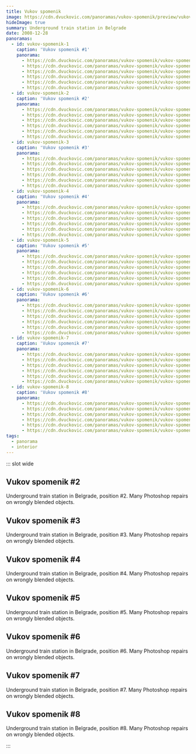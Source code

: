 ```yaml
---
title: Vukov spomenik
image: https://cdn.dvuckovic.com/panoramas/vukov-spomenik/preview/vukov-spomenik-1.jpg
hideImage: true
summary: Underground train station in Belgrade
date: 2008-12-28
panoramas:
  - id: vukov-spomenik-1
    caption: 'Vukov spomenik #1'
    panorama:
      - https://cdn.dvuckovic.com/panoramas/vukov-spomenik/vukov-spomenik-1_0.jpg
      - https://cdn.dvuckovic.com/panoramas/vukov-spomenik/vukov-spomenik-1_1.jpg
      - https://cdn.dvuckovic.com/panoramas/vukov-spomenik/vukov-spomenik-1_2.jpg
      - https://cdn.dvuckovic.com/panoramas/vukov-spomenik/vukov-spomenik-1_3.jpg
      - https://cdn.dvuckovic.com/panoramas/vukov-spomenik/vukov-spomenik-1_4.jpg
      - https://cdn.dvuckovic.com/panoramas/vukov-spomenik/vukov-spomenik-1_5.jpg
  - id: vukov-spomenik-2
    caption: 'Vukov spomenik #2'
    panorama:
      - https://cdn.dvuckovic.com/panoramas/vukov-spomenik/vukov-spomenik-2_0.jpg
      - https://cdn.dvuckovic.com/panoramas/vukov-spomenik/vukov-spomenik-2_1.jpg
      - https://cdn.dvuckovic.com/panoramas/vukov-spomenik/vukov-spomenik-2_2.jpg
      - https://cdn.dvuckovic.com/panoramas/vukov-spomenik/vukov-spomenik-2_3.jpg
      - https://cdn.dvuckovic.com/panoramas/vukov-spomenik/vukov-spomenik-2_4.jpg
      - https://cdn.dvuckovic.com/panoramas/vukov-spomenik/vukov-spomenik-2_5.jpg
  - id: vukov-spomenik-3
    caption: 'Vukov spomenik #3'
    panorama:
      - https://cdn.dvuckovic.com/panoramas/vukov-spomenik/vukov-spomenik-3_0.jpg
      - https://cdn.dvuckovic.com/panoramas/vukov-spomenik/vukov-spomenik-3_1.jpg
      - https://cdn.dvuckovic.com/panoramas/vukov-spomenik/vukov-spomenik-3_2.jpg
      - https://cdn.dvuckovic.com/panoramas/vukov-spomenik/vukov-spomenik-3_3.jpg
      - https://cdn.dvuckovic.com/panoramas/vukov-spomenik/vukov-spomenik-3_4.jpg
      - https://cdn.dvuckovic.com/panoramas/vukov-spomenik/vukov-spomenik-3_5.jpg
  - id: vukov-spomenik-4
    caption: 'Vukov spomenik #4'
    panorama:
      - https://cdn.dvuckovic.com/panoramas/vukov-spomenik/vukov-spomenik-4_0.jpg
      - https://cdn.dvuckovic.com/panoramas/vukov-spomenik/vukov-spomenik-4_1.jpg
      - https://cdn.dvuckovic.com/panoramas/vukov-spomenik/vukov-spomenik-4_2.jpg
      - https://cdn.dvuckovic.com/panoramas/vukov-spomenik/vukov-spomenik-4_3.jpg
      - https://cdn.dvuckovic.com/panoramas/vukov-spomenik/vukov-spomenik-4_4.jpg
      - https://cdn.dvuckovic.com/panoramas/vukov-spomenik/vukov-spomenik-4_5.jpg
  - id: vukov-spomenik-5
    caption: 'Vukov spomenik #5'
    panorama:
      - https://cdn.dvuckovic.com/panoramas/vukov-spomenik/vukov-spomenik-5_0.jpg
      - https://cdn.dvuckovic.com/panoramas/vukov-spomenik/vukov-spomenik-5_1.jpg
      - https://cdn.dvuckovic.com/panoramas/vukov-spomenik/vukov-spomenik-5_2.jpg
      - https://cdn.dvuckovic.com/panoramas/vukov-spomenik/vukov-spomenik-5_3.jpg
      - https://cdn.dvuckovic.com/panoramas/vukov-spomenik/vukov-spomenik-5_4.jpg
      - https://cdn.dvuckovic.com/panoramas/vukov-spomenik/vukov-spomenik-5_5.jpg
  - id: vukov-spomenik-6
    caption: 'Vukov spomenik #6'
    panorama:
      - https://cdn.dvuckovic.com/panoramas/vukov-spomenik/vukov-spomenik-6_0.jpg
      - https://cdn.dvuckovic.com/panoramas/vukov-spomenik/vukov-spomenik-6_1.jpg
      - https://cdn.dvuckovic.com/panoramas/vukov-spomenik/vukov-spomenik-6_2.jpg
      - https://cdn.dvuckovic.com/panoramas/vukov-spomenik/vukov-spomenik-6_3.jpg
      - https://cdn.dvuckovic.com/panoramas/vukov-spomenik/vukov-spomenik-6_4.jpg
      - https://cdn.dvuckovic.com/panoramas/vukov-spomenik/vukov-spomenik-6_5.jpg
  - id: vukov-spomenik-7
    caption: 'Vukov spomenik #7'
    panorama:
      - https://cdn.dvuckovic.com/panoramas/vukov-spomenik/vukov-spomenik-7_0.jpg
      - https://cdn.dvuckovic.com/panoramas/vukov-spomenik/vukov-spomenik-7_1.jpg
      - https://cdn.dvuckovic.com/panoramas/vukov-spomenik/vukov-spomenik-7_2.jpg
      - https://cdn.dvuckovic.com/panoramas/vukov-spomenik/vukov-spomenik-7_3.jpg
      - https://cdn.dvuckovic.com/panoramas/vukov-spomenik/vukov-spomenik-7_4.jpg
      - https://cdn.dvuckovic.com/panoramas/vukov-spomenik/vukov-spomenik-7_5.jpg
  - id: vukov-spomenik-8
    caption: 'Vukov spomenik #8'
    panorama:
      - https://cdn.dvuckovic.com/panoramas/vukov-spomenik/vukov-spomenik-8_0.jpg
      - https://cdn.dvuckovic.com/panoramas/vukov-spomenik/vukov-spomenik-8_1.jpg
      - https://cdn.dvuckovic.com/panoramas/vukov-spomenik/vukov-spomenik-8_2.jpg
      - https://cdn.dvuckovic.com/panoramas/vukov-spomenik/vukov-spomenik-8_3.jpg
      - https://cdn.dvuckovic.com/panoramas/vukov-spomenik/vukov-spomenik-8_4.jpg
      - https://cdn.dvuckovic.com/panoramas/vukov-spomenik/vukov-spomenik-8_5.jpg
tags:
  - panorama
  - interior
---
```


::: slot wide

<PhotoSphere id="vukov-spomenik-1" />

## Vukov spomenik #2

Underground train station in Belgrade, position #2. Many Photoshop repairs on wrongly blended objects.

<PhotoSphere id="vukov-spomenik-2" />

## Vukov spomenik #3

Underground train station in Belgrade, position #3. Many Photoshop repairs on wrongly blended objects.

<PhotoSphere id="vukov-spomenik-3" />

## Vukov spomenik #4

Underground train station in Belgrade, position #4. Many Photoshop repairs on wrongly blended objects.

<PhotoSphere id="vukov-spomenik-4" />

## Vukov spomenik #5

Underground train station in Belgrade, position #5. Many Photoshop repairs on wrongly blended objects.

<PhotoSphere id="vukov-spomenik-5" />

## Vukov spomenik #6

Underground train station in Belgrade, position #6. Many Photoshop repairs on wrongly blended objects.

<PhotoSphere id="vukov-spomenik-6" />

## Vukov spomenik #7

Underground train station in Belgrade, position #7. Many Photoshop repairs on wrongly blended objects.

<PhotoSphere id="vukov-spomenik-7" />

## Vukov spomenik #8

Underground train station in Belgrade, position #8. Many Photoshop repairs on wrongly blended objects.

<PhotoSphere id="vukov-spomenik-8" />

:::
